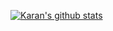 [![Karan's github stats](https://github-readme-stats.vercel.app/api?username=0xquark&count_private=true&show_icons=true&theme=dark)](https://github.com/0xquark)
